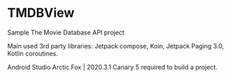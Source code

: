 # TMDBView
Sample The Movie Database API project

Main used 3rd party libraries: Jetpack compose, Koin, Jetpack Paging 3.0, Kotlin coroutines.

Android Studio Arctic Fox | 2020.3.1 Canary 5 required to build a project.
